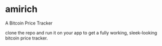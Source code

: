 # amirich
A Bitcoin Price Tracker

clone the repo and run it on your app to get a fully working, sleek-looking bitcoin price tracker.
